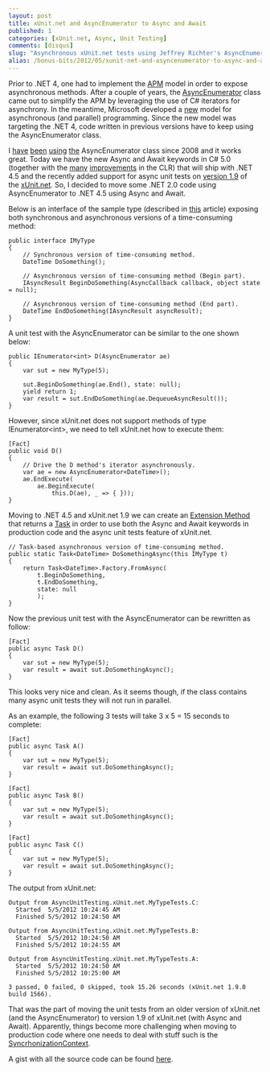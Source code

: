 ```yaml
---
layout: post
title: xUnit.net and AsyncEnumerator to Async and Await
published: 1
categories: [xUnit.net, Async, Unit Testing]
comments: [disqus]
slug: "Asynchronous xUnit.net tests using Jeffrey Richter's AsyncEnumerator class."
alias: /bonus-bits/2012/05/xunit-net-and-asyncenumerator-to-async-and-await.html
---
```

<p>Prior to .NET 4,&#0160;one had to implement the <a href="http://msdn.microsoft.com/en-us/magazine/cc163467.aspx" target="_blank" title="Implementing the CLR Asynchronous Programming Model.">APM</a> model in order to expose asynchronous methods. After a couple of years, the&#0160;<a href="http://msdn.microsoft.com/en-gb/magazine/cc546608.aspx" target="_blank" title="Simplified APM With The AsyncEnumerator.">AsyncEnumerator</a>&#0160;class came out to&#0160;simplify the APM by leveraging the use&#0160;of C# iterators for asynchrony. In the meantime,&#0160;Microsoft developed a&#0160;<a href="http://msdn.microsoft.com/en-us/library/dd460693.aspx" target="_blank" title="Parallel Programming in the .NET Framework.">new</a>&#0160;model for asynchronous (and parallel) programming. Since the new model was targeting the&#0160;.NET 4, code written in previous versions have to keep using the AsyncEnumerator class.</p>
<p>I&#0160;<a href="http://www.nikosbaxevanis.com/bonus-bits/2010/10/an-alternative-net-20-approach-to-the-task-based-asynchronous-pattern.html" target="_blank" title="An alternative (.NET 2.0+) approach to the Task-based Asynchronous Pattern.">have</a>&#0160;<a href="http://www.nikosbaxevanis.com/bonus-bits/2011/07/async-rest-client-for-scrumy-api.html" target="_blank" title="Async REST Client for the Scrumy API.">been</a>&#0160;<a href="http://www.nikosbaxevanis.com/bonus-bits/2010/11/going-asynchronous-with-sterling-for-windows-phone-7.html" target="_blank" title="Going Asynchronous with Sterling for Windows Phone 7.">using</a>&#0160;<a href="http://www.nikosbaxevanis.com/bonus-bits/2010/10/exposing-asynchronous-features-to-client-code-windows-phone-edition.html" target="_blank" title="Exposing asynchronous features to client code: Windows Phone 7.">the</a>&#0160;AsyncEnumerator class since 2008 and it works great. Today we have the new Async and Await keywords in C# 5.0 (together with the <a href="http://blogs.microsoft.co.il/blogs/sasha/archive/2011/09/17/improvements-in-the-clr-core-in-net-framework-4-5.aspx" target="_blank">many</a> <a href="http://blogs.msdn.com/b/dotnet/archive/2011/10/03/large-object-heap-improvements-in-net-4-5.aspx" target="_blank">improvements</a>&#0160;in the CLR) that will ship with .NET 4.5 and the recently added support for&#0160;async unit tests on&#0160;<a href="http://xunit.codeplex.com/releases/view/77573" target="_blank">version 1.9</a>&#0160;of the&#0160;<a href="http://xunit.codeplex.com/" target="_blank" title="xUnit.net is a unit testing tool for the .NET Framework. Written by the original inventor of NUnit, xUnit.net is the latest technology for unit testing C#, F#, VB.NET and other .NET languages.">xUnit.net</a>.&#0160;So, I decided to move some .NET 2.0 code using AsyncEnumerator to .NET 4.5 using Async and Await.</p>
<p>Below is an interface of the sample type (described in <a href="http://msdn.microsoft.com/en-us/magazine/cc163467.aspx" target="_blank" title="Implementing the CLR Asynchronous Programming Model.">this</a> article) exposing both synchronous and asynchronous versions of a time-consuming method:</p>

```
public interface IMyType
{
    // Synchronous version of time-consuming method.
    DateTime DoSomething();

    // Asynchronous version of time-consuming method (Begin part).
    IAsyncResult BeginDoSomething(AsyncCallback callback, object state = null);

    // Asynchronous version of time-consuming method (End part).
    DateTime EndDoSomething(IAsyncResult asyncResult);
}
```

<p>A unit test with the AsyncEnumerator can be similar to the one shown below:</p>

```
public IEnumerator<int> D(AsyncEnumerator ae)
{
    var sut = new MyType(5);

    sut.BeginDoSomething(ae.End(), state: null);
    yield return 1;
    var result = sut.EndDoSomething(ae.DequeueAsyncResult());
}
```

<p>However, since xUnit.net does not support methods of type IEnumerator&lt;int&gt;, we need to tell xUnit.net how to execute them:</p>

```
[Fact]
public void D()
{
    // Drive the D method's iterator asynchronously.
    var ae = new AsyncEnumerator<DateTime>();
    ae.EndExecute(
        ae.BeginExecute(
            this.D(ae), _ => { }));
}
```

<p>Moving to .NET 4.5 and xUnit.net 1.9 we can create an <a href="http://msdn.microsoft.com/en-us/library/bb383977.aspx" target="_blank" title="Extension methods enable you to &quot;add&quot; methods to existing types without creating a new derived type, recompiling, or otherwise modifying the original type.">Extension Method</a> that returns a <a href="http://msdn.microsoft.com/en-us/library/system.threading.tasks.task.aspx" target="_blank" title="Represents an asynchronous operation.">Task</a> in order to use both the Async and Await keywords in production code and the async unit tests feature of xUnit.net.</p>

```
// Task-based asynchronous version of time-consuming method.
public static Task<DateTime> DoSomethingAsync(this IMyType t)
{
    return Task<DateTime>.Factory.FromAsync(
        t.BeginDoSomething,
        t.EndDoSomething,
        state: null
        );
}
```

<p>Now the previous unit test with the AsyncEnumerator can be rewritten as follow:</p>

```
[Fact]
public async Task D()
{
    var sut = new MyType(5);
    var result = await sut.DoSomethingAsync();
}
```

<p>This looks very nice and clean. As it seems though, if the class contains many async unit tests they will not run in parallel.&#0160;</p>
<p>As an example, the following 3 tests will take 3 x 5 = 15 seconds to complete:</p>

```
[Fact]
public async Task A()
{
    var sut = new MyType(5);
    var result = await sut.DoSomethingAsync();
}

[Fact]
public async Task B()
{
    var sut = new MyType(5);
    var result = await sut.DoSomethingAsync();
}

[Fact]
public async Task C()
{
    var sut = new MyType(5);
    var result = await sut.DoSomethingAsync();
}
```

<p>The output from xUnit.net:</p>

```
Output from AsyncUnitTesting.xUnit.net.MyTypeTests.C:
  Started  5/5/2012 10:24:45 AM
  Finished 5/5/2012 10:24:50 AM

Output from AsyncUnitTesting.xUnit.net.MyTypeTests.B:
  Started  5/5/2012 10:24:50 AM
  Finished 5/5/2012 10:24:55 AM

Output from AsyncUnitTesting.xUnit.net.MyTypeTests.A:
  Started  5/5/2012 10:24:50 AM
  Finished 5/5/2012 10:25:00 AM

3 passed, 0 failed, 0 skipped, took 15.26 seconds (xUnit.net 1.9.0 build 1566).
```

<p>That was the part of moving the unit tests from an older version of xUnit.net (and the AsyncEnumerator) to version 1.9 of xUnit.net (with Async and Await).&#0160;Apparently, things become more challenging when moving to production code where one needs to deal with stuff such is the <a href="http://msdn.microsoft.com/en-us/library/system.threading.synchronizationcontext(v=vs.110).aspx" target="_blank" title="Provides the basic functionality for propagating a synchronization context in various synchronization models.">SyncrhonizationContext</a>.</p>
<p>A gist with all the source code can be found&#0160;<a href="https://gist.github.com/2604956" target="_blank">here</a>.</p>